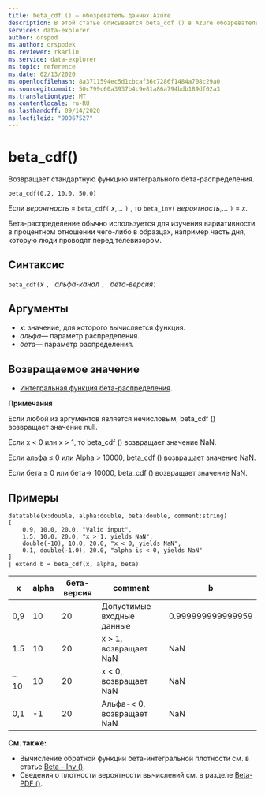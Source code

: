 ```yaml
---
title: beta_cdf () — обозреватель данных Azure
description: В этой статье описывается beta_cdf () в Azure обозреватель данных.
services: data-explorer
author: orspod
ms.author: orspodek
ms.reviewer: rkarlin
ms.service: data-explorer
ms.topic: reference
ms.date: 02/13/2020
ms.openlocfilehash: 8a3711594ec5d1cbcaf36c7286f1484a708c29a0
ms.sourcegitcommit: 50c799c60a3937b4c9e81a86a794bdb189df02a3
ms.translationtype: MT
ms.contentlocale: ru-RU
ms.lasthandoff: 09/14/2020
ms.locfileid: "90067527"
---
```

# <a name="beta_cdf"></a>beta_cdf()

Возвращает стандартную функцию интегрального бета-распределения.

```kusto
beta_cdf(0.2, 10.0, 50.0)
```

Если *вероятность*  =  `beta_cdf(` *x*,... `)` , то `beta_inv(` *вероятность*,... `)`  =  *x*.

Бета-распределение обычно используется для изучения вариативности в процентном отношении чего-либо в образцах, например часть дня, которую люди проводят перед телевизором.

## <a name="syntax"></a>Синтаксис

`beta_cdf(`*x* `, ` *альфа-канал* `, ` *бета-версия*`)`

## <a name="arguments"></a>Аргументы

* *x*: значение, для которого вычисляется функция.
* *альфа*— параметр распределения.
* *бета*— параметр распределения.

## <a name="returns"></a>Возвращаемое значение

* [Интегральная функция бета-распределения](https://en.wikipedia.org/wiki/Beta_distribution#Cumulative_distribution_function).

**Примечания**

Если любой из аргументов является нечисловым, beta_cdf () возвращает значение null.

Если x < 0 или x > 1, то beta_cdf () возвращает значение NaN.

Если альфа ≤ 0 или Alpha > 10000, beta_cdf () возвращает значение NaN.

Если бета ≤ 0 или бета-> 10000, beta_cdf () возвращает значение NaN.

## <a name="examples"></a>Примеры

<!-- csl: https://help.kusto.windows.net/Samples -->
```kusto
datatable(x:double, alpha:double, beta:double, comment:string)
[
    0.9, 10.0, 20.0, "Valid input",
    1.5, 10.0, 20.0, "x > 1, yields NaN",
    double(-10), 10.0, 20.0, "x < 0, yields NaN",
    0.1, double(-1.0), 20.0, "alpha is < 0, yields NaN"
]
| extend b = beta_cdf(x, alpha, beta)
```

|x|alpha|бета-версия|comment|b|
|---|---|---|---|---|
|0,9|10|20|Допустимые входные данные|0.999999999999959|
|1.5|10|20|x > 1, возвращает NaN|NaN|
|–10|10|20|x < 0, возвращает NaN|NaN|
|0,1|-1|20|Альфа-< 0, возвращает NaN|NaN|


**См. также:**


* Вычисление обратной функции бета-интегральной плотности см. в статье [Beta – Inv ()](./beta-invfunction.md).
* Сведения о плотности вероятности вычислений см. в разделе [Beta-PDF ()](./beta-pdffunction.md).
